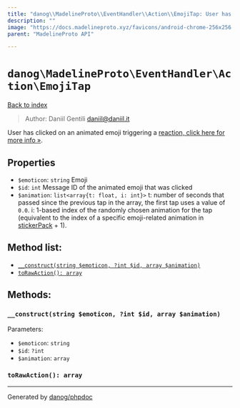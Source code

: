 ```yaml
---
title: "danog\\MadelineProto\\EventHandler\\Action\\EmojiTap: User has clicked on an animated emoji triggering a [reaction, click here for more info »](https://core.telegram.org/api/animated-emojis#emoji-reactions)."
description: ""
image: "https://docs.madelineproto.xyz/favicons/android-chrome-256x256.png"
parent: "MadelineProto API"

---
```

# `danog\MadelineProto\EventHandler\Action\EmojiTap`
[Back to index](../../../../index.html)

> Author: Daniil Gentili <daniil@daniil.it>  
  

User has clicked on an animated emoji triggering a [reaction, click here for more info »](https://core.telegram.org/api/animated-emojis#emoji-reactions).  



## Properties
* `$emoticon`: `string` Emoji
* `$id`: `int` Message ID of the animated emoji that was clicked
* `$animation`: `list<array{t: float, i: int}>` t: number of seconds that passed since the previous tap in the array, the first tap uses a value of `0.0`.
i: 1-based index of the randomly chosen animation for the tap (equivalent to the index of a specific emoji-related animation in [stickerPack](https://core.telegram.org/constructor/stickerPack) + 1).

## Method list:
* [`__construct(string $emoticon, ?int $id, array $animation)`](#__construct)
* [`toRawAction(): array`](#toRawAction)

## Methods:
### <a name="__construct"></a> `__construct(string $emoticon, ?int $id, array $animation)`




Parameters:

* `$emoticon`: `string`   
* `$id`: `?int`   
* `$animation`: `array`   



### <a name="toRawAction"></a> `toRawAction(): array`





---
Generated by [danog/phpdoc](https://phpdoc.daniil.it)
